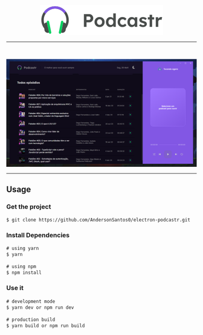 <p align="center"><img src="./renderer/public/logo.svg"></p>
<hr />
<br />

<p align="center"><img src="./resources/sample.png"></p>

<hr />

## Usage

### Get the project

```
$ git clone https://github.com/AndersonSantos0/electron-podcastr.git
```

### Install Dependencies

```
# using yarn
$ yarn

# using npm
$ npm install
```

### Use it

```
# development mode
$ yarn dev or npm run dev

# production build
$ yarn build or npm run build
```
